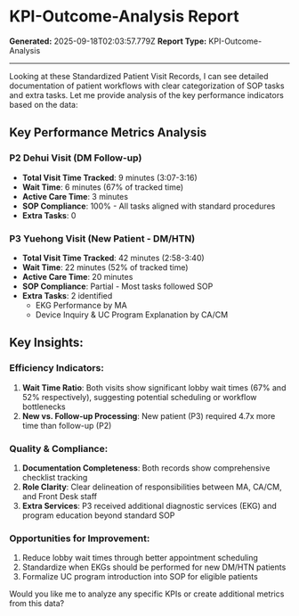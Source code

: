 # KPI-Outcome-Analysis Report

**Generated:** 2025-09-18T02:03:57.779Z
**Report Type:** KPI-Outcome-Analysis

---

Looking at these Standardized Patient Visit Records, I can see detailed documentation of patient workflows with clear categorization of SOP tasks and extra tasks. Let me provide analysis of the key performance indicators based on the data:

## Key Performance Metrics Analysis

### P2 Dehui Visit (DM Follow-up)
- **Total Visit Time Tracked**: 9 minutes (3:07-3:16)
- **Wait Time**: 6 minutes (67% of tracked time)
- **Active Care Time**: 3 minutes
- **SOP Compliance**: 100% - All tasks aligned with standard procedures
- **Extra Tasks**: 0

### P3 Yuehong Visit (New Patient - DM/HTN)
- **Total Visit Time Tracked**: 42 minutes (2:58-3:40)
- **Wait Time**: 22 minutes (52% of tracked time)
- **Active Care Time**: 20 minutes
- **SOP Compliance**: Partial - Most tasks followed SOP
- **Extra Tasks**: 2 identified
  - EKG Performance by MA
  - Device Inquiry & UC Program Explanation by CA/CM

## Key Insights:

### Efficiency Indicators:
1. **Wait Time Ratio**: Both visits show significant lobby wait times (67% and 52% respectively), suggesting potential scheduling or workflow bottlenecks
2. **New vs. Follow-up Processing**: New patient (P3) required 4.7x more time than follow-up (P2)

### Quality & Compliance:
1. **Documentation Completeness**: Both records show comprehensive checklist tracking
2. **Role Clarity**: Clear delineation of responsibilities between MA, CA/CM, and Front Desk staff
3. **Extra Services**: P3 received additional diagnostic services (EKG) and program education beyond standard SOP

### Opportunities for Improvement:
1. Reduce lobby wait times through better appointment scheduling
2. Standardize when EKGs should be performed for new DM/HTN patients
3. Formalize UC program introduction into SOP for eligible patients

Would you like me to analyze any specific KPIs or create additional metrics from this data?